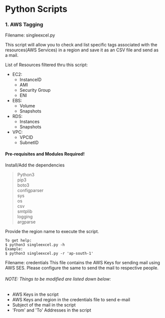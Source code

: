 # Python Scripts

### 1. AWS Tagging 
Filename: singleexcel.py

This script will allow you to check and list specific tags associated with the resources(AWS Services) in a region and save it as an CSV file and send as a mail.

List of Resources filtered thru this script:
- EC2:
  - InstanceID
  - AMI
  - Security Group
  - ENI
- EBS:
   - Volume
   - Snapshots
- RDS:
   - Instances
   - Snapshots
- VPC:
   - VPCID
   - SubnetID

#### Pre-requisites and Modules Required!
Install/Add the dependencies
> Python3              
> pip3            
> boto3               
> configparser                        
> sys                 
> os              
> csv                 
> smtplib                 
> logging                 
> argparse                  

Provide the region name to execute the script.

```
To get help: 
$ python3 singleexcel.py -h
Example:
$ python3 singleexcel.py -r 'ap-south-1'
```
Filename: credentials
This file contains the AWS Keys for sending mail using AWS SES. Please configure the same to send the mail to respective people.

###### NOTE: Things to be modified are listed down below:
- AWS Keys in the script
- AWS Keys and region in the credentials file to send e-mail
- Subject of the mail in the script
- 'From' and 'To' Addresses in the script
